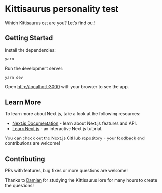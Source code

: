 # Kittisaurus personality test

Which Kittisaurus cat are you? Let’s find out!

## Getting Started

Install the dependencies:

```bash
yarn
```

Run the development server:

```bash
yarn dev
```

Open [http://localhost:3000](http://localhost:3000) with your browser to see the app.

## Learn More

To learn more about Next.js, take a look at the following resources:

- [Next.js Documentation](https://nextjs.org/docs) - learn about Next.js features and API.
- [Learn Next.js](https://nextjs.org/learn) - an interactive Next.js tutorial.

You can check out [the Next.js GitHub repository](https://github.com/vercel/next.js/) - your feedback and contributions are welcome!

## Contributing

PRs with features, bug fixes or more questions are welcome!

Thanks to [Damian](https://github.com/Damian10012) for studying the Kittisaurus lore for many hours to create the questions!
